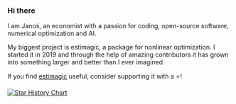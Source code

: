 ### Hi there

I am Janoś, an economist with a passion for coding, open-source software, numerical optimization and AI.

My biggest project is estimagic, a package for nonlinear optimization. I started it in 2019 and through the help of amazing contributors it has grown into something larger and better than I ever imagined.

If you find [estimagic](https://github.com/OpenSourceEconomics/estimagic) useful, consider supporting it with a ⭐!

[![Star History Chart](https://api.star-history.com/svg?repos=opensourceeconomics/estimagic&type=Date)](https://star-history.com/#opensourceeconomics/estimagic&Date)

